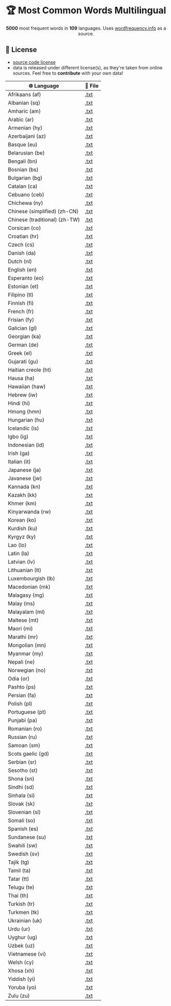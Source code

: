 <div align='center'>
  <h1>🏆 Most Common Words Multilingual</h1>
  <p><b>5000</b> most frequent words in <b>109</b> languages. Uses <a href="https://wordfrequency.info">wordfrequency.info</a> as a source.</p>
</div>

## 🔗 License
- [source code license](https://github.com/frekwencja/most-common-words-multilingual/blob/main/LICENSE)
- data is released under different license(s), as they're taken from online sources. Feel free to **contribute** with your own data!

|🌐 Language | 📁 File |
|-----------------|----------------------------------|
| Afrikaans (af) | [.txt](https://github.com/frekwencja/most-common-words-multilingual/blob/main/data/wordfrequency.info/af.txt) |
| Albanian (sq) | [.txt](https://github.com/frekwencja/most-common-words-multilingual/blob/main/data/wordfrequency.info/sq.txt) |
| Amharic (am) | [.txt](https://github.com/frekwencja/most-common-words-multilingual/blob/main/data/wordfrequency.info/am.txt) |
| Arabic (ar) | [.txt](https://github.com/frekwencja/most-common-words-multilingual/blob/main/data/wordfrequency.info/ar.txt) |
| Armenian (hy) | [.txt](https://github.com/frekwencja/most-common-words-multilingual/blob/main/data/wordfrequency.info/hy.txt) |
| Azerbaijani (az) | [.txt](https://github.com/frekwencja/most-common-words-multilingual/blob/main/data/wordfrequency.info/az.txt) |
| Basque (eu) | [.txt](https://github.com/frekwencja/most-common-words-multilingual/blob/main/data/wordfrequency.info/eu.txt) |
| Belarusian (be) | [.txt](https://github.com/frekwencja/most-common-words-multilingual/blob/main/data/wordfrequency.info/be.txt) |
| Bengali (bn) | [.txt](https://github.com/frekwencja/most-common-words-multilingual/blob/main/data/wordfrequency.info/bn.txt) |
| Bosnian (bs) | [.txt](https://github.com/frekwencja/most-common-words-multilingual/blob/main/data/wordfrequency.info/bs.txt) |
| Bulgarian (bg) | [.txt](https://github.com/frekwencja/most-common-words-multilingual/blob/main/data/wordfrequency.info/bg.txt) |
| Catalan (ca) | [.txt](https://github.com/frekwencja/most-common-words-multilingual/blob/main/data/wordfrequency.info/ca.txt) |
| Cebuano (ceb) | [.txt](https://github.com/frekwencja/most-common-words-multilingual/blob/main/data/wordfrequency.info/ceb.txt) |
| Chichewa (ny) | [.txt](https://github.com/frekwencja/most-common-words-multilingual/blob/main/data/wordfrequency.info/ny.txt) |
| Chinese (simplified) (zh-CN) | [.txt](https://github.com/frekwencja/most-common-words-multilingual/blob/main/data/wordfrequency.info/zh-CN.txt) |
| Chinese (traditional) (zh-TW) | [.txt](https://github.com/frekwencja/most-common-words-multilingual/blob/main/data/wordfrequency.info/zh-TW.txt) |
| Corsican (co) | [.txt](https://github.com/frekwencja/most-common-words-multilingual/blob/main/data/wordfrequency.info/co.txt) |
| Croatian (hr) | [.txt](https://github.com/frekwencja/most-common-words-multilingual/blob/main/data/wordfrequency.info/hr.txt) |
| Czech (cs) | [.txt](https://github.com/frekwencja/most-common-words-multilingual/blob/main/data/wordfrequency.info/cs.txt) |
| Danish (da) | [.txt](https://github.com/frekwencja/most-common-words-multilingual/blob/main/data/wordfrequency.info/da.txt) |
| Dutch (nl) | [.txt](https://github.com/frekwencja/most-common-words-multilingual/blob/main/data/wordfrequency.info/nl.txt) |
| English (en) | [.txt](https://github.com/frekwencja/most-common-words-multilingual/blob/main/data/wordfrequency.info/en.txt) |
| Esperanto (eo) | [.txt](https://github.com/frekwencja/most-common-words-multilingual/blob/main/data/wordfrequency.info/eo.txt) |
| Estonian (et) | [.txt](https://github.com/frekwencja/most-common-words-multilingual/blob/main/data/wordfrequency.info/et.txt) |
| Filipino (tl) | [.txt](https://github.com/frekwencja/most-common-words-multilingual/blob/main/data/wordfrequency.info/tl.txt) |
| Finnish (fi) | [.txt](https://github.com/frekwencja/most-common-words-multilingual/blob/main/data/wordfrequency.info/fi.txt) |
| French (fr) | [.txt](https://github.com/frekwencja/most-common-words-multilingual/blob/main/data/wordfrequency.info/fr.txt) |
| Frisian (fy) | [.txt](https://github.com/frekwencja/most-common-words-multilingual/blob/main/data/wordfrequency.info/fy.txt) |
| Galician (gl) | [.txt](https://github.com/frekwencja/most-common-words-multilingual/blob/main/data/wordfrequency.info/gl.txt) |
| Georgian (ka) | [.txt](https://github.com/frekwencja/most-common-words-multilingual/blob/main/data/wordfrequency.info/ka.txt) |
| German (de) | [.txt](https://github.com/frekwencja/most-common-words-multilingual/blob/main/data/wordfrequency.info/de.txt) |
| Greek (el) | [.txt](https://github.com/frekwencja/most-common-words-multilingual/blob/main/data/wordfrequency.info/el.txt) |
| Gujarati (gu) | [.txt](https://github.com/frekwencja/most-common-words-multilingual/blob/main/data/wordfrequency.info/gu.txt) |
| Haitian creole (ht) | [.txt](https://github.com/frekwencja/most-common-words-multilingual/blob/main/data/wordfrequency.info/ht.txt) |
| Hausa (ha) | [.txt](https://github.com/frekwencja/most-common-words-multilingual/blob/main/data/wordfrequency.info/ha.txt) |
| Hawaiian (haw) | [.txt](https://github.com/frekwencja/most-common-words-multilingual/blob/main/data/wordfrequency.info/haw.txt) |
| Hebrew (iw) | [.txt](https://github.com/frekwencja/most-common-words-multilingual/blob/main/data/wordfrequency.info/iw.txt) |
| Hindi (hi) | [.txt](https://github.com/frekwencja/most-common-words-multilingual/blob/main/data/wordfrequency.info/hi.txt) |
| Hmong (hmn) | [.txt](https://github.com/frekwencja/most-common-words-multilingual/blob/main/data/wordfrequency.info/hmn.txt) |
| Hungarian (hu) | [.txt](https://github.com/frekwencja/most-common-words-multilingual/blob/main/data/wordfrequency.info/hu.txt) |
| Icelandic (is) | [.txt](https://github.com/frekwencja/most-common-words-multilingual/blob/main/data/wordfrequency.info/is.txt) |
| Igbo (ig) | [.txt](https://github.com/frekwencja/most-common-words-multilingual/blob/main/data/wordfrequency.info/ig.txt) |
| Indonesian (id) | [.txt](https://github.com/frekwencja/most-common-words-multilingual/blob/main/data/wordfrequency.info/id.txt) |
| Irish (ga) | [.txt](https://github.com/frekwencja/most-common-words-multilingual/blob/main/data/wordfrequency.info/ga.txt) |
| Italian (it) | [.txt](https://github.com/frekwencja/most-common-words-multilingual/blob/main/data/wordfrequency.info/it.txt) |
| Japanese (ja) | [.txt](https://github.com/frekwencja/most-common-words-multilingual/blob/main/data/wordfrequency.info/ja.txt) |
| Javanese (jw) | [.txt](https://github.com/frekwencja/most-common-words-multilingual/blob/main/data/wordfrequency.info/jw.txt) |
| Kannada (kn) | [.txt](https://github.com/frekwencja/most-common-words-multilingual/blob/main/data/wordfrequency.info/kn.txt) |
| Kazakh (kk) | [.txt](https://github.com/frekwencja/most-common-words-multilingual/blob/main/data/wordfrequency.info/kk.txt) |
| Khmer (km) | [.txt](https://github.com/frekwencja/most-common-words-multilingual/blob/main/data/wordfrequency.info/km.txt) |
| Kinyarwanda (rw) | [.txt](https://github.com/frekwencja/most-common-words-multilingual/blob/main/data/wordfrequency.info/rw.txt) |
| Korean (ko) | [.txt](https://github.com/frekwencja/most-common-words-multilingual/blob/main/data/wordfrequency.info/ko.txt) |
| Kurdish (ku) | [.txt](https://github.com/frekwencja/most-common-words-multilingual/blob/main/data/wordfrequency.info/ku.txt) |
| Kyrgyz (ky) | [.txt](https://github.com/frekwencja/most-common-words-multilingual/blob/main/data/wordfrequency.info/ky.txt) |
| Lao (lo) | [.txt](https://github.com/frekwencja/most-common-words-multilingual/blob/main/data/wordfrequency.info/lo.txt) |
| Latin (la) | [.txt](https://github.com/frekwencja/most-common-words-multilingual/blob/main/data/wordfrequency.info/la.txt) |
| Latvian (lv) | [.txt](https://github.com/frekwencja/most-common-words-multilingual/blob/main/data/wordfrequency.info/lv.txt) |
| Lithuanian (lt) | [.txt](https://github.com/frekwencja/most-common-words-multilingual/blob/main/data/wordfrequency.info/lt.txt) |
| Luxembourgish (lb) | [.txt](https://github.com/frekwencja/most-common-words-multilingual/blob/main/data/wordfrequency.info/lb.txt) |
| Macedonian (mk) | [.txt](https://github.com/frekwencja/most-common-words-multilingual/blob/main/data/wordfrequency.info/mk.txt) |
| Malagasy (mg) | [.txt](https://github.com/frekwencja/most-common-words-multilingual/blob/main/data/wordfrequency.info/mg.txt) |
| Malay (ms) | [.txt](https://github.com/frekwencja/most-common-words-multilingual/blob/main/data/wordfrequency.info/ms.txt) |
| Malayalam (ml) | [.txt](https://github.com/frekwencja/most-common-words-multilingual/blob/main/data/wordfrequency.info/ml.txt) |
| Maltese (mt) | [.txt](https://github.com/frekwencja/most-common-words-multilingual/blob/main/data/wordfrequency.info/mt.txt) |
| Maori (mi) | [.txt](https://github.com/frekwencja/most-common-words-multilingual/blob/main/data/wordfrequency.info/mi.txt) |
| Marathi (mr) | [.txt](https://github.com/frekwencja/most-common-words-multilingual/blob/main/data/wordfrequency.info/mr.txt) |
| Mongolian (mn) | [.txt](https://github.com/frekwencja/most-common-words-multilingual/blob/main/data/wordfrequency.info/mn.txt) |
| Myanmar (my) | [.txt](https://github.com/frekwencja/most-common-words-multilingual/blob/main/data/wordfrequency.info/my.txt) |
| Nepali (ne) | [.txt](https://github.com/frekwencja/most-common-words-multilingual/blob/main/data/wordfrequency.info/ne.txt) |
| Norwegian (no) | [.txt](https://github.com/frekwencja/most-common-words-multilingual/blob/main/data/wordfrequency.info/no.txt) |
| Odia (or) | [.txt](https://github.com/frekwencja/most-common-words-multilingual/blob/main/data/wordfrequency.info/or.txt) |
| Pashto (ps) | [.txt](https://github.com/frekwencja/most-common-words-multilingual/blob/main/data/wordfrequency.info/ps.txt) |
| Persian (fa) | [.txt](https://github.com/frekwencja/most-common-words-multilingual/blob/main/data/wordfrequency.info/fa.txt) |
| Polish (pl) | [.txt](https://github.com/frekwencja/most-common-words-multilingual/blob/main/data/wordfrequency.info/pl.txt) |
| Portuguese (pt) | [.txt](https://github.com/frekwencja/most-common-words-multilingual/blob/main/data/wordfrequency.info/pt.txt) |
| Punjabi (pa) | [.txt](https://github.com/frekwencja/most-common-words-multilingual/blob/main/data/wordfrequency.info/pa.txt) |
| Romanian (ro) | [.txt](https://github.com/frekwencja/most-common-words-multilingual/blob/main/data/wordfrequency.info/ro.txt) |
| Russian (ru) | [.txt](https://github.com/frekwencja/most-common-words-multilingual/blob/main/data/wordfrequency.info/ru.txt) |
| Samoan (sm) | [.txt](https://github.com/frekwencja/most-common-words-multilingual/blob/main/data/wordfrequency.info/sm.txt) |
| Scots gaelic (gd) | [.txt](https://github.com/frekwencja/most-common-words-multilingual/blob/main/data/wordfrequency.info/gd.txt) |
| Serbian (sr) | [.txt](https://github.com/frekwencja/most-common-words-multilingual/blob/main/data/wordfrequency.info/sr.txt) |
| Sesotho (st) | [.txt](https://github.com/frekwencja/most-common-words-multilingual/blob/main/data/wordfrequency.info/st.txt) |
| Shona (sn) | [.txt](https://github.com/frekwencja/most-common-words-multilingual/blob/main/data/wordfrequency.info/sn.txt) |
| Sindhi (sd) | [.txt](https://github.com/frekwencja/most-common-words-multilingual/blob/main/data/wordfrequency.info/sd.txt) |
| Sinhala (si) | [.txt](https://github.com/frekwencja/most-common-words-multilingual/blob/main/data/wordfrequency.info/si.txt) |
| Slovak (sk) | [.txt](https://github.com/frekwencja/most-common-words-multilingual/blob/main/data/wordfrequency.info/sk.txt) |
| Slovenian (sl) | [.txt](https://github.com/frekwencja/most-common-words-multilingual/blob/main/data/wordfrequency.info/sl.txt) |
| Somali (so) | [.txt](https://github.com/frekwencja/most-common-words-multilingual/blob/main/data/wordfrequency.info/so.txt) |
| Spanish (es) | [.txt](https://github.com/frekwencja/most-common-words-multilingual/blob/main/data/wordfrequency.info/es.txt) |
| Sundanese (su) | [.txt](https://github.com/frekwencja/most-common-words-multilingual/blob/main/data/wordfrequency.info/su.txt) |
| Swahili (sw) | [.txt](https://github.com/frekwencja/most-common-words-multilingual/blob/main/data/wordfrequency.info/sw.txt) |
| Swedish (sv) | [.txt](https://github.com/frekwencja/most-common-words-multilingual/blob/main/data/wordfrequency.info/sv.txt) |
| Tajik (tg) | [.txt](https://github.com/frekwencja/most-common-words-multilingual/blob/main/data/wordfrequency.info/tg.txt) |
| Tamil (ta) | [.txt](https://github.com/frekwencja/most-common-words-multilingual/blob/main/data/wordfrequency.info/ta.txt) |
| Tatar (tt) | [.txt](https://github.com/frekwencja/most-common-words-multilingual/blob/main/data/wordfrequency.info/tt.txt) |
| Telugu (te) | [.txt](https://github.com/frekwencja/most-common-words-multilingual/blob/main/data/wordfrequency.info/te.txt) |
| Thai (th) | [.txt](https://github.com/frekwencja/most-common-words-multilingual/blob/main/data/wordfrequency.info/th.txt) |
| Turkish (tr) | [.txt](https://github.com/frekwencja/most-common-words-multilingual/blob/main/data/wordfrequency.info/tr.txt) |
| Turkmen (tk) | [.txt](https://github.com/frekwencja/most-common-words-multilingual/blob/main/data/wordfrequency.info/tk.txt) |
| Ukrainian (uk) | [.txt](https://github.com/frekwencja/most-common-words-multilingual/blob/main/data/wordfrequency.info/uk.txt) |
| Urdu (ur) | [.txt](https://github.com/frekwencja/most-common-words-multilingual/blob/main/data/wordfrequency.info/ur.txt) |
| Uyghur (ug) | [.txt](https://github.com/frekwencja/most-common-words-multilingual/blob/main/data/wordfrequency.info/ug.txt) |
| Uzbek (uz) | [.txt](https://github.com/frekwencja/most-common-words-multilingual/blob/main/data/wordfrequency.info/uz.txt) |
| Vietnamese (vi) | [.txt](https://github.com/frekwencja/most-common-words-multilingual/blob/main/data/wordfrequency.info/vi.txt) |
| Welsh (cy) | [.txt](https://github.com/frekwencja/most-common-words-multilingual/blob/main/data/wordfrequency.info/cy.txt) |
| Xhosa (xh) | [.txt](https://github.com/frekwencja/most-common-words-multilingual/blob/main/data/wordfrequency.info/xh.txt) |
| Yiddish (yi) | [.txt](https://github.com/frekwencja/most-common-words-multilingual/blob/main/data/wordfrequency.info/yi.txt) |
| Yoruba (yo) | [.txt](https://github.com/frekwencja/most-common-words-multilingual/blob/main/data/wordfrequency.info/yo.txt) |
| Zulu (zu) | [.txt](https://github.com/frekwencja/most-common-words-multilingual/blob/main/data/wordfrequency.info/zu.txt) |
